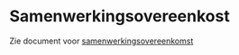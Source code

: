 # Samenwerkingsovereenkost

Zie document voor [samenwerkingsovereenkomst](2104%20Uniform%20derdebetalersovereenkomst%20concept.pdf)
